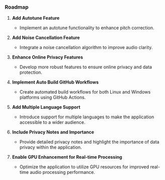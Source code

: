 ### Roadmap

1. **Add Autotune Feature**
   - Implement an autotune functionality to enhance pitch correction.

2. **Add Noise Cancellation Feature**
   - Integrate a noise cancellation algorithm to improve audio clarity.

3. **Enhance Online Privacy Features**
   - Develop more robust features to ensure online privacy and data protection.

4. **Implement Auto Build GitHub Workflows**
   - Create automated build workflows for both Linux and Windows platforms using GitHub Actions.

5. **Add Multiple Language Support**
   - Introduce support for multiple languages to make the application accessible to a wider audience.

6. **Include Privacy Notes and Importance**
   - Provide detailed privacy notes and highlight the importance of data privacy within the application.

7. **Enable GPU Enhancement for Real-time Processing**
   - Optimize the application to utilize GPU resources for improved real-time audio processing performance.

